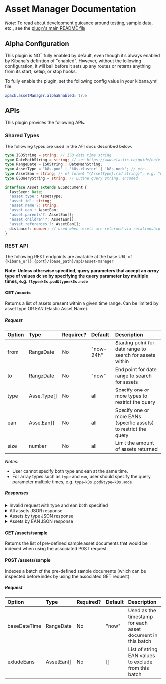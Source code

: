 # Asset Manager Documentation

_Note:_ To read about development guidance around testing, sample data, etc., see the
[plugin's main README file](../README.md)

## Alpha Configuration

This plugin is NOT fully enabled by default, even though it's always enabled
by Kibana's definition of "enabled". However, without the following configuration,
it will bail before it sets up any routes or returns anything from its
start, setup, or stop hooks.

To fully enable the plugin, set the following config value in your kibana.yml file:

```yaml
xpack.assetManager.alphaEnabled: true
```

## APIs

This plugin provides the following APIs.

### Shared Types

The following types are used in the API docs described below.

```ts
type ISOString = string; // ISO date time string
type DateMathString = string; // see https://www.elastic.co/guide/en/elasticsearch/reference/current/common-options.html#date-math
type RangeDate = ISOString | DateMathString;
type AssetType = 'k8s.pod' | 'k8s.cluster' | 'k8s.node'; // etc.
type AssetEan = string; // of format "{AssetType}:{id string}", e.g. "k8s.pod:my-pod-id-123xyz"
type ESQueryString = string; // Lucene query string, encoded

interface Asset extends ECSDocument {
  lastSeen: Date;
  'asset.type': AssetType;
  'asset.id': string;
  'asset.name'?: string;
  'asset.ean': AssetEan;
  'asset.parents'?: AssetEan[];
  'asset.children'?: AssetEan[];
  'asset.references'?: AssetEan[];
  distance?: number; // used when assets are returned via relationship to another asset
}
```

### REST API

The following REST endpoints are available at the base URL of `{kibana_url}:{port}/{base_path}/api/asset-manager`

**Note: Unless otherwise specified, query parameters that accept an _array_ type of values do so by specifying the
query parameter key multiple times, e.g. `?type=k8s.pod&type=k8s.node`**

#### GET /assets

Returns a list of assets present within a given time range. Can be limited by asset type OR EAN (Elastic Asset Name).

##### Request

| Option  | Type          | Required? | Default | Description                                                                        |
| :------ | :------------ | :-------- | :------ | :--------------------------------------------------------------------------------- |
| from    | RangeDate     | No       | "now-24h"     | Starting point for date range to search for assets within                          |
| to      | RangeDate     | No        | "now"   | End point for date range to search for assets                                      |
| type    | AssetType[]   | No        | all     | Specify one or more types to restrict the query                                    |
| ean     | AssetEan[]    | No        | all     | Specify one or more EANs (specific assets) to restrict the query                   |
| size     | number    | No        | all     | Limit the amount of assets returned                  |


_Notes:_
- User cannot specify both type and ean at the same time.
- For array types such as `type` and `ean`, user should specify the query parameter multiple times, e.g. `type=k8s.pod&type=k8s.node`

##### Responses

<details>

<summary>Invalid request with type and ean both specified</summary>

```curl
GET /assets?from=2023-03-25T17:44:44.000Z&type=k8s.pod&ean=k8s.pod:123

{
  "statusCode": 400,
  "error": "Bad Request",
  "message": "Filters "type" and "ean" are mutually exclusive but found both."
}
```

</details>

<details>

<summary>All assets JSON response</summary>

```curl
GET /assets?from=2023-03-25T17:44:44.000Z&to=2023-03-25T18:44:44.000Z

{
  "results": [
    {
      "@timestamp": "2023-03-25T18:35:38.369Z",
      "asset.type": "k8s.cluster",
      "asset.id": "cluster-001",
      "asset.name": "Cluster 001 (AWS EKS)",
      "asset.ean": "k8s.cluster:cluster-001",
      "orchestrator.type": "kubernetes",
      "orchestrator.cluster.name": "Cluster 001 (AWS EKS)",
      "orchestrator.cluster.id": "cluster-001",
      "cloud.provider": "aws",
      "cloud.region": "us-east-1",
      "cloud.service.name": "eks"
    },
    {
      "@timestamp": "2023-03-25T18:35:38.369Z",
      "asset.type": "k8s.cluster",
      "asset.id": "cluster-002",
      "asset.name": "Cluster 002 (Azure AKS)",
      "asset.ean": "k8s.cluster:cluster-002",
      "orchestrator.type": "kubernetes",
      "orchestrator.cluster.name": "Cluster 002 (Azure AKS)",
      "orchestrator.cluster.id": "cluster-002",
      "cloud.provider": "azure",
      "cloud.region": "eu-west",
      "cloud.service.name": "aks"
    },
    {
      "@timestamp": "2023-03-25T18:35:38.369Z",
      "asset.type": "k8s.node",
      "asset.id": "node-101",
      "asset.name": "k8s-node-101-aws",
      "asset.ean": "k8s.node:node-101",
      "asset.parents": [
        "k8s.cluster:cluster-001"
      ],
      "orchestrator.type": "kubernetes",
      "orchestrator.cluster.name": "Cluster 001 (AWS EKS)",
      "orchestrator.cluster.id": "cluster-001",
      "cloud.provider": "aws",
      "cloud.region": "us-east-1",
      "cloud.service.name": "eks"
    },
    {
      "@timestamp": "2023-03-25T18:35:38.369Z",
      "asset.type": "k8s.node",
      "asset.id": "node-102",
      "asset.name": "k8s-node-102-aws",
      "asset.ean": "k8s.node:node-102",
      "asset.parents": [
        "k8s.cluster:cluster-001"
      ],
      "orchestrator.type": "kubernetes",
      "orchestrator.cluster.name": "Cluster 001 (AWS EKS)",
      "orchestrator.cluster.id": "cluster-001",
      "cloud.provider": "aws",
      "cloud.region": "us-east-1",
      "cloud.service.name": "eks"
    },
    {
      "@timestamp": "2023-03-25T18:35:38.369Z",
      "asset.type": "k8s.node",
      "asset.id": "node-103",
      "asset.name": "k8s-node-103-aws",
      "asset.ean": "k8s.node:node-103",
      "asset.parents": [
        "k8s.cluster:cluster-001"
      ],
      "orchestrator.type": "kubernetes",
      "orchestrator.cluster.name": "Cluster 001 (AWS EKS)",
      "orchestrator.cluster.id": "cluster-001",
      "cloud.provider": "aws",
      "cloud.region": "us-east-1",
      "cloud.service.name": "eks"
    },
    {
      "@timestamp": "2023-03-25T18:35:38.369Z",
      "asset.type": "k8s.pod",
      "asset.id": "pod-200xrg1",
      "asset.name": "k8s-pod-200xrg1-aws",
      "asset.ean": "k8s.pod:pod-200xrg1",
      "asset.parents": [
        "k8s.node:node-101"
      ]
    },
    {
      "@timestamp": "2023-03-25T18:35:38.369Z",
      "asset.type": "k8s.pod",
      "asset.id": "pod-200dfp2",
      "asset.name": "k8s-pod-200dfp2-aws",
      "asset.ean": "k8s.pod:pod-200dfp2",
      "asset.parents": [
        "k8s.node:node-101"
      ]
    },
    {
      "@timestamp": "2023-03-25T18:35:38.369Z",
      "asset.type": "k8s.pod",
      "asset.id": "pod-200wwc3",
      "asset.name": "k8s-pod-200wwc3-aws",
      "asset.ean": "k8s.pod:pod-200wwc3",
      "asset.parents": [
        "k8s.node:node-101"
      ]
    },
    {
      "@timestamp": "2023-03-25T18:35:38.369Z",
      "asset.type": "k8s.pod",
      "asset.id": "pod-200naq4",
      "asset.name": "k8s-pod-200naq4-aws",
      "asset.ean": "k8s.pod:pod-200naq4",
      "asset.parents": [
        "k8s.node:node-102"
      ]
    },
    {
      "@timestamp": "2023-03-25T18:35:38.369Z",
      "asset.type": "k8s.pod",
      "asset.id": "pod-200ohr5",
      "asset.name": "k8s-pod-200ohr5-aws",
      "asset.ean": "k8s.pod:pod-200ohr5",
      "asset.parents": [
        "k8s.node:node-102"
      ]
    },
    {
      "@timestamp": "2023-03-25T18:35:38.369Z",
      "asset.type": "k8s.pod",
      "asset.id": "pod-200yyx6",
      "asset.name": "k8s-pod-200yyx6-aws",
      "asset.ean": "k8s.pod:pod-200yyx6",
      "asset.parents": [
        "k8s.node:node-103"
      ]
    },
    {
      "@timestamp": "2023-03-25T18:35:38.369Z",
      "asset.type": "k8s.pod",
      "asset.id": "pod-200psd7",
      "asset.name": "k8s-pod-200psd7-aws",
      "asset.ean": "k8s.pod:pod-200psd7",
      "asset.parents": [
        "k8s.node:node-103"
      ]
    },
    {
      "@timestamp": "2023-03-25T18:35:38.369Z",
      "asset.type": "k8s.pod",
      "asset.id": "pod-200wmc8",
      "asset.name": "k8s-pod-200wmc8-aws",
      "asset.ean": "k8s.pod:pod-200wmc8",
      "asset.parents": [
        "k8s.node:node-103"
      ]
    },
    {
      "@timestamp": "2023-03-25T18:35:38.369Z",
      "asset.type": "k8s.pod",
      "asset.id": "pod-200ugg9",
      "asset.name": "k8s-pod-200ugg9-aws",
      "asset.ean": "k8s.pod:pod-200ugg9",
      "asset.parents": [
        "k8s.node:node-103"
      ]
    }
  ]
}
```

</details>

<details>

<summary>Assets by type JSON response</summary>

```curl
GET /assets?from=2023-03-25T17:44:44.000Z&to=2023-03-25T18:44:44.000Z&type=k8s.pod

{
  "results": [
    {
      "@timestamp": "2023-03-25T18:35:38.369Z",
      "asset.type": "k8s.pod",
      "asset.id": "pod-200xrg1",
      "asset.name": "k8s-pod-200xrg1-aws",
      "asset.ean": "k8s.pod:pod-200xrg1",
      "asset.parents": [
        "k8s.node:node-101"
      ]
    },
    {
      "@timestamp": "2023-03-25T18:35:38.369Z",
      "asset.type": "k8s.pod",
      "asset.id": "pod-200dfp2",
      "asset.name": "k8s-pod-200dfp2-aws",
      "asset.ean": "k8s.pod:pod-200dfp2",
      "asset.parents": [
        "k8s.node:node-101"
      ]
    },
    {
      "@timestamp": "2023-03-25T18:35:38.369Z",
      "asset.type": "k8s.pod",
      "asset.id": "pod-200wwc3",
      "asset.name": "k8s-pod-200wwc3-aws",
      "asset.ean": "k8s.pod:pod-200wwc3",
      "asset.parents": [
        "k8s.node:node-101"
      ]
    },
    {
      "@timestamp": "2023-03-25T18:35:38.369Z",
      "asset.type": "k8s.pod",
      "asset.id": "pod-200naq4",
      "asset.name": "k8s-pod-200naq4-aws",
      "asset.ean": "k8s.pod:pod-200naq4",
      "asset.parents": [
        "k8s.node:node-102"
      ]
    },
    {
      "@timestamp": "2023-03-25T18:35:38.369Z",
      "asset.type": "k8s.pod",
      "asset.id": "pod-200ohr5",
      "asset.name": "k8s-pod-200ohr5-aws",
      "asset.ean": "k8s.pod:pod-200ohr5",
      "asset.parents": [
        "k8s.node:node-102"
      ]
    },
    {
      "@timestamp": "2023-03-25T18:35:38.369Z",
      "asset.type": "k8s.pod",
      "asset.id": "pod-200yyx6",
      "asset.name": "k8s-pod-200yyx6-aws",
      "asset.ean": "k8s.pod:pod-200yyx6",
      "asset.parents": [
        "k8s.node:node-103"
      ]
    },
    {
      "@timestamp": "2023-03-25T18:35:38.369Z",
      "asset.type": "k8s.pod",
      "asset.id": "pod-200psd7",
      "asset.name": "k8s-pod-200psd7-aws",
      "asset.ean": "k8s.pod:pod-200psd7",
      "asset.parents": [
        "k8s.node:node-103"
      ]
    },
    {
      "@timestamp": "2023-03-25T18:35:38.369Z",
      "asset.type": "k8s.pod",
      "asset.id": "pod-200wmc8",
      "asset.name": "k8s-pod-200wmc8-aws",
      "asset.ean": "k8s.pod:pod-200wmc8",
      "asset.parents": [
        "k8s.node:node-103"
      ]
    },
    {
      "@timestamp": "2023-03-25T18:35:38.369Z",
      "asset.type": "k8s.pod",
      "asset.id": "pod-200ugg9",
      "asset.name": "k8s-pod-200ugg9-aws",
      "asset.ean": "k8s.pod:pod-200ugg9",
      "asset.parents": [
        "k8s.node:node-103"
      ]
    }
  ]
}
```

</details>

<details>

<summary>Assets by EAN JSON response</summary>

```curl
GET /assets?from=2023-03-25T17:44:44.000Z&to=2023-03-25T18:44:44.000Z&ean=k8s.node:node-101&ean=k8s.pod:pod-6r1z

{
  "results": [
    {
      "@timestamp": "2023-03-25T18:35:38.369Z",
      "asset.type": "k8s.node",
      "asset.id": "node-101",
      "asset.name": "k8s-node-101-aws",
      "asset.ean": "k8s.node:node-101",
      "asset.parents": [
        "k8s.cluster:cluster-001"
      ],
      "orchestrator.type": "kubernetes",
      "orchestrator.cluster.name": "Cluster 001 (AWS EKS)",
      "orchestrator.cluster.id": "cluster-001",
      "cloud.provider": "aws",
      "cloud.region": "us-east-1",
      "cloud.service.name": "eks"
    }
  ]
}
```

</details>

<a name="sample-data" id="sample-data"></a>

#### GET /assets/sample

Returns the list of pre-defined sample asset documents that would be indexed
when using the associated POST request.

#### POST /assets/sample

Indexes a batch of the pre-defined sample documents (which can be inspected before
index by using the associated GET request).

##### Request

| Option       | Type       | Required? | Default | Description                                                 |
| :----------- | :--------- | :-------- | :------ | :---------------------------------------------------------- |
| baseDateTime | RangeDate  | No        | "now"   | Used as the timestamp for each asset document in this batch |
| exludeEans   | AssetEan[] | No        | []      | List of string EAN values to exclude from this batch        |
